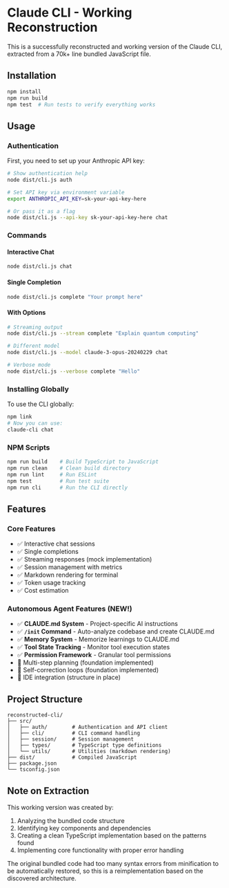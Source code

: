 # Claude CLI - Working Reconstruction

This is a successfully reconstructed and working version of the Claude CLI, extracted from a 70k+ line bundled JavaScript file.

## Installation

```bash
npm install
npm run build
npm test  # Run tests to verify everything works
```

## Usage

### Authentication

First, you need to set up your Anthropic API key:

```bash
# Show authentication help
node dist/cli.js auth

# Set API key via environment variable
export ANTHROPIC_API_KEY=sk-your-api-key-here

# Or pass it as a flag
node dist/cli.js --api-key sk-your-api-key-here chat
```

### Commands

#### Interactive Chat
```bash
node dist/cli.js chat
```

#### Single Completion
```bash
node dist/cli.js complete "Your prompt here"
```

#### With Options
```bash
# Streaming output
node dist/cli.js --stream complete "Explain quantum computing"

# Different model
node dist/cli.js --model claude-3-opus-20240229 chat

# Verbose mode
node dist/cli.js --verbose complete "Hello"
```

### Installing Globally

To use the CLI globally:

```bash
npm link
# Now you can use:
claude-cli chat
```

### NPM Scripts

```bash
npm run build    # Build TypeScript to JavaScript
npm run clean    # Clean build directory
npm run lint     # Run ESLint
npm test         # Run test suite
npm run cli      # Run the CLI directly
```

## Features

### Core Features
- ✅ Interactive chat sessions
- ✅ Single completions
- ✅ Streaming responses (mock implementation)
- ✅ Session management with metrics
- ✅ Markdown rendering for terminal
- ✅ Token usage tracking
- ✅ Cost estimation

### Autonomous Agent Features (NEW!)
- ✅ **CLAUDE.md System** - Project-specific AI instructions
- ✅ **`/init` Command** - Auto-analyze codebase and create CLAUDE.md
- ✅ **Memory System** - Memorize learnings to CLAUDE.md
- ✅ **Tool State Tracking** - Monitor tool execution states
- ✅ **Permission Framework** - Granular tool permissions
- 🚧 Multi-step planning (foundation implemented)
- 🚧 Self-correction loops (foundation implemented)
- 🚧 IDE integration (structure in place)

## Project Structure

```
reconstructed-cli/
├── src/
│   ├── auth/        # Authentication and API client
│   ├── cli/         # CLI command handling
│   ├── session/     # Session management
│   ├── types/       # TypeScript type definitions
│   └── utils/       # Utilities (markdown rendering)
├── dist/            # Compiled JavaScript
├── package.json
└── tsconfig.json
```

## Note on Extraction

This working version was created by:
1. Analyzing the bundled code structure
2. Identifying key components and dependencies
3. Creating a clean TypeScript implementation based on the patterns found
4. Implementing core functionality with proper error handling

The original bundled code had too many syntax errors from minification to be automatically restored, so this is a reimplementation based on the discovered architecture. 